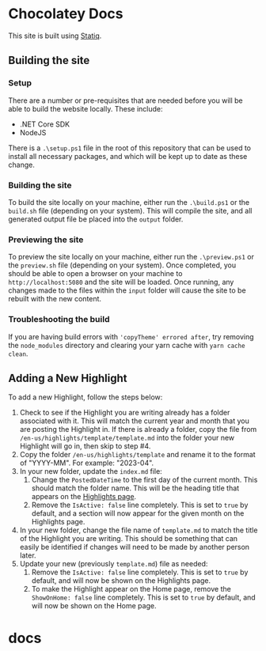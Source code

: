 # Chocolatey Docs


This site is built using [Statiq](https://statiq.dev/).


## Building the site

### Setup

There are a number or pre-requisites that are needed before you will be able to build the website locally.  These include:

* .NET Core SDK
* NodeJS

There is a `.\setup.ps1` file in the root of this repository that can be used to install all necessary packages, and which will be kept up to date as these change.

### Building the site

To build the site locally on your machine, either run the `.\build.ps1` or the `build.sh` file (depending on your system).  This will compile the site, and all generated output file be placed into the `output` folder.

### Previewing the site

To preview the site locally on your machine, either run the `.\preview.ps1` or the `preview.sh` file (depending on your system).  Once completed, you should be able to open a browser on your machine to `http://localhost:5080` and the site will be loaded.  Once running, any changes made to the files within the `input` folder will cause the site to be rebuilt with the new content.

### Troubleshooting the build

If you are having build errors with `'copyTheme' errored after`, try removing the `node_modules` directory and clearing your yarn cache with `yarn cache clean`.

## Adding a New Highlight

To add a new Highlight, follow the steps below:

1. Check to see if the Highlight you are writing already has a folder associated with it. This will match the current year and month that you are posting the Highlight in. If there is already a folder, copy the file from `/en-us/highlights/template/template.md` into the folder your new Highlight will go in, then skip to step #4.
1. Copy the folder `/en-us/highlights/template` and rename it to the format of "YYYY-MM". For example: "2023-04".
1. In your new folder, update the `index.md` file:
    1. Change the `PostedDateTime` to the first day of the current month. This should match the folder name. This will be the heading title that appears on the [Highlights page](xref:highlights).
    1. Remove the `IsActive: false` line completely. This is set to `true` by default, and a section will now appear for the given month on the Highlights page.
1. In your new folder, change the file name of `template.md` to match the title of the Highlight you are writing. This should be something that can easily be identified if changes will need to be made by another person later.
1. Update your new (previously `template.md`) file as needed:
    1. Remove the `IsActive: false` line completely. This is set to `true` by default, and will now be shown on the Highlights page.
    1. To make the Highlight appear on the Home page, remove the `ShowOnHome: false` line completely. This is set to `true` by default, and will now be shown on the Home page.


# docs
